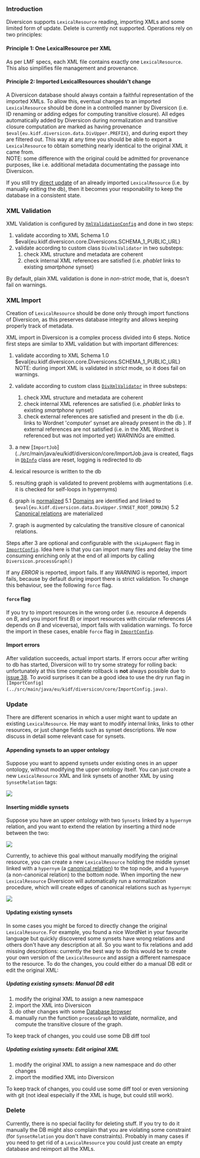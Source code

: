 ### Introduction

Diversicon supports `LexicalResource` reading, importing XMLs and some limited form of update. Delete is currently not supported. Operations rely on two principles: 

#### Principle 1: One LexicalResource per XML

As per LMF specs, each XML file contains exactly one `LexicalResource`. This also simplifies file management and provenance.

#### Principle 2: Imported LexicalResources shouldn't change

A Diversicon database should always contain a faithful representation of the imported XMLs. To allow this, eventual changes to an imported `LexicalResource`  should be done in a controlled manner by Diversicon (i.e. ID renaming or adding edges for computing transitive closure). All edges automatically added by Diversicon during normalization and transitive closure computation are marked as having provenance `$eval{eu.kidf.diversicon.data.DivUpper.PREFIX}`, and during export they are filtered out. This way at any time you should be able to export a `LexicalResource` to obtain something nearly identical to the original XML it came from. <br/>NOTE: some difference with the original could be admitted for provenance purposes, like i.e. additional metadata documentating the passage into Diversicon. 

If you still try [direct update](#updating-existing-synsets-manual-db-edit) of an already imported `LexicalResource` (i.e. by manually editing the db), then it becomes your responability to keep the database in a consistent state.


### XML Validation

XML Validation is configured by  [`XmlValidationConfig`](../src/main/java/eu/kidf/diversicon/core/XmlValidationConfig.java) and done in two steps:

1. validate according to XML Schema 1.0 $eval{eu.kidf.diversicon.core.Diversicons.SCHEMA_1_PUBLIC_URL}
2. validate according to custom class `DivXmlValidator` in two substeps:	 
	1. check XML structure and metadata are coherent
	2. check internal XML references are satisfied (i.e. _phablet_ links to existing _smartphone_ synset)
	
By default, plain XML validation is done in _non-strict_ mode, that is, doesn't fail on warnings.


### XML Import

Creation of `LexicalResource` should be done only through import functions of Diversicon, as this preserves database integrity and allows keeping properly track of metadata.


XML import in Diversicon is a complex process divided into 6 steps. Notice first steps are similar to XML validation but with important differences:

1. validate according to XML Schema 1.0 $eval{eu.kidf.diversicon.core.Diversicons.SCHEMA_1_PUBLIC_URL}   
NOTE: during import XML is validated in _strict_ mode, so it does fail on warnings.
   
2. validate according to custom class [`DivXmlValidator`](../src/main/java/eu/kidf/diversicon/core/internal/DivXmlValidator.java) in three substeps:
	 
	1. check XML structure and metadata are coherent
	2. check internal XML references are satisfied (i.e. _phablet_ links to existing _smartphone_ synset)
	3. check external references are satisfied and present in the db (i.e. links to Wordnet '_computer_' synset are already present in the db ). If external references are not satisfied (i.e. in the XML Wordnet is referenced but was not imported yet) _WARNINGs_ are emitted. 

3. a new [`ImportJob`](../src/main/java/eu/kidf/diversicon/core/ImportJob.java  is created,
 flags in [`DbInfo`](../src/main/java/eu/kidf/diversicon/core/DbInfo.java) class are reset, logging is redirected to db 
4. lexical resource is written to the db
5. resulting graph is validated to prevent problems with augmentations (i.e. it is checked for self-loops in hypernyms) 
5. graph is [normalized](DiversiconLMF.md#normalized-lmf)
	5.1 [Domains](DiversiconLMF.md#domains) are identified and linked to `$eval{eu.kidf.diversicon.data.DivUpper.SYNSET_ROOT_DOMAIN}` 
	5.2 [Canonical relations](DiversiconLMF.md#canonical-relations) are materialized	
6. graph is augmented by calculating the transitive closure of canonical relations.

Steps after 3 are optional and configurable with the `skipAugment` flag in [`ImportConfig`](../src/main/java/eu/kidf/diversicon/core/ImportConfig.java).
Idea here is that you can import many files and delay the time consuming enriching only at the end of all imports by calling `Diversicon.processGraph()`
	
If any _ERROR_ is reported, import fails. 
If any _WARNING_ is reported, import fails, because by default during import there is strict validation. To change this behaviour, see the following `force` flag.

#### `force` flag	

If you try to import resources in the wrong order (i.e. resource _A_ depends on _B_, and you import first _B_) or import resources with circular references (_A_ depends on _B_ and viceversa), import fails with validation warnings. To force the import in these cases, enable `force` flag in [`ImportConfig`](../src/main/java/eu/kidf/diversicon/core/ImportConfig.java).

#### Import errors

After validation succeeds, actual import starts. If errors occur after writing to db has started, Diversicon will to try some strategy for rolling back: unfortunately at this time complete rollback is **not** always possible due to [issue 38](https://github.com/diversicon-kb/diversicon-core/issues/38).
To avoid surprises it can be a good idea to use the dry run flag in `[ImportConfig](../src/main/java/eu/kidf/diversicon/core/ImportConfig.java)`.


### Update

There are different scenarios in which a user might want to update an existing `LexicalResource`. He may want to modify internal links, links to other resources, or just change fields such as synset descriptions. We now discuss in detail some relevant case for synsets.


#### Appending synsets to an upper ontology

Suppose you want to append synsets under existing ones in an upper ontology, without modifying the upper ontology itself. You can just create a new `LexicalResource` XML and link synsets of another XML by using `SynsetRelation` tags:

<img src="img/extension-2.png">

#### Inserting middle synsets

Suppose you have an upper ontology with two `Synsets` linked by a `hypernym` relation, and you want to extend the relation by inserting a third node between the two:

<img src="img/extension-0.png">

Currently, to achieve this goal without manually modifying the original resource, you can create a new `LexicalResource` holding the middle synset linked with a `hypernym` (a [canonical relation]((DiversiconLMF.md#canonical-relations))) to the top node, and a `hyponym` (a non-canonical relation) to the bottom node. When importing the new `LexicalResource` Diversicon will automatically run a normalization procedure, which will create edges of canonical relations such as `hypernym`:

<img src="img/extension-1.png">


#### Updating existing synsets

In some cases you might be forced to directly change the original `LexicalResource`. For example, you found a nice WordNet in your favourite language but quickly discovered some synsets have wrong relations and others don't have any description at all. So you want to fix relations and add missing descriptions: currently the best way to do this would be to create your own version of the `LexicalResource` and assign a different namespace to the resource. To do the changes, you could either do a manual DB edit  or edit the original XML:


##### Updating existing synsets: Manual DB edit

1. modify the original XML to assign a new namespace
2. import the XML into Diversicon
3. do other changes with some [Database browser](http://diversicon-eu.kb/manual/divercli/latest/Tools.html)
4. manually run the function `processGraph` to validate, normalize, and compute the transitive closure of the graph.

To keep track of changes, you could use some DB diff tool

##### Updating existing synsets: Edit original XML

1. modify the original XML to assign a new namespace and do other changes
2. import the modified XML into Diversicon

To keep track of changes, you could use some diff tool or even versioning with git (not ideal especially if the XML is huge, but could still work).


### Delete

Currently, there is no special facility for deleting stuff. If you try to do it manually the DB might also complain that you are violating some constraint (for `SynsetRelation` you don't have constraints). Probably in many cases if you need to get rid of a `LexicalResource` you could just create an empty database and reimport all the XMLs.



